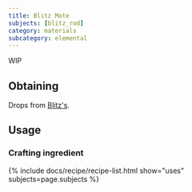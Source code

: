 ```yaml
---
title: Blitz Mote
subjects: [blitz_rod]
category: materials
subcategory: elemental
---
```


WIP

Obtaining
---------

Drops from [Blitz's](../blitz).

Usage
-----

### Crafting ingredient
{% include docs/recipe/recipe-list.html show="uses" subjects=page.subjects %}